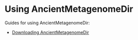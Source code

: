 # Using AncientMetagenomeDir

Guides for using AncientMetagenomeDir:

- [Downloading AncientMetagenomeDir](docs/using/download.md)
